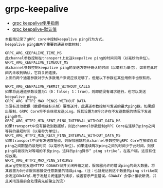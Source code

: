 # grpc-keepalive
- [grpc keepalive使用指南](https://blog.csdn.net/zhaominpro/article/details/103127023)
- [grpc keepalive-默认值](https://blog.csdn.net/zhaominpro/article/details/103127023)

```
本指南记录了gRPC core中控制keepalive ping行为方式。
keepalive ping由两个重要的通道参数控制：

GRPC_ARG_KEEPALIVE_TIME_MS
此channel参数控制在transport上发送keepalive ping的时间间隔（以毫秒为单位）。
GRPC_ARG_KEEPALIVE_TIMEOUT_MS
此channel参数控制keepalive ping的发送方等待确认的时间（以毫秒为单位）。如果在此时间内未收到确认，它将关闭连接。
上面的两个通道参数对于大多数用户来说应该足够了，但是以下参数在某些用例中也很有用。

GRPC_ARG_KEEPALIVE_PERMIT_WITHOUT_CALLS
如果将此通道参数设置为1（0：false; 1：true），则即使没有请求进行，也可以发送keepalive ping。
GRPC_ARG_HTTP2_MAX_PINGS_WITHOUT_DATA
当没有其他数据（数据帧或标头帧）要发送时，此通道参数控制可发送的最大ping数。如果超出限制，GRPC Core将不会继续发送ping。将其设置为0将允许在不发送数据的情况下发送ping命令。
GRPC_ARG_HTTP2_MIN_SENT_PING_INTERVAL_WITHOUT_DATA_MS
如果transport中没有接收到数据帧，则此channel参数控制gRPC Core在连续的ping之间等待的最短时间（以毫秒为单位）。
GRPC_ARG_HTTP2_MIN_RECV_PING_INTERVAL_WITHOUT_DATA_MS
如果transport中没有发送数据帧，则服务器端的此channel参数控制gRPC Core在接收连续ping之间期望的最短时间（以毫秒为单位）。如果连续两次ping之间的时间少于此时间，则该ping将被视为对等端的不良ping。这样的ping算作“ ping strike”。在客户端，这没有任何效果。
GRPC_ARG_HTTP2_MAX_PING_STRIKES
此arg控制在发送HTTP2 GOAWAY帧并关闭传输之前，服务器允许的错误ping的最大数量。将其设置为0允许服务器接受任意数量的错误ping。(注：也就是达到这个数量的ping strike就会发送GOWAY帧–用于发起关闭连接的请求，或者警示严重错误。GOAWAY 会停止接收新流，并且关闭连接前会处理完先前建立的流)
```